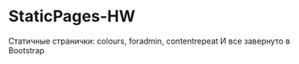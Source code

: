 # StaticPages-HW

Статичные странички: colours, foradmin, contentrepeat
И все завернуто в Bootstrap
